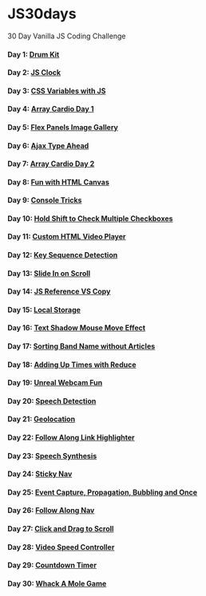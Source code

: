 # JS30days
30 Day Vanilla JS Coding Challenge

#### Day 1: [Drum Kit](https://eremor.github.io/JS30days/DrumKit/)
#### Day 2: [JS Clock](https://eremor.github.io/JS30days/JSClock/)
#### Day 3: [CSS Variables with JS](https://eremor.github.io/JS30days/CSSVariables/)
#### Day 4: [Array Cardio Day 1](https://eremor.github.io/JS30days/Cardio/)
#### Day 5: [Flex Panels Image Gallery](https://eremor.github.io/JS30days/FlexGallery/)
#### Day 6: [Ajax Type Ahead](https://eremor.github.io/JS30days/TypeAhead/)
#### Day 7: [Array Cardio Day 2](https://eremor.github.io/JS30days/CardioDay2/)
#### Day 8: [Fun with HTML Canvas](https://eremor.github.io/JS30days/Canvas/)
#### Day 9: [Console Tricks](https://eremor.github.io/JS30days/DevTool/)
#### Day 10: [Hold Shift to Check Multiple Checkboxes](https://eremor.github.io/JS30days/MultipleCheckboxes/)
#### Day 11: [Custom HTML Video Player](https://eremor.github.io/JS30days/VideoPlayer/)
#### Day 12: [Key Sequence Detection](https://eremor.github.io/JS30days/KeySequenceDetection/)
#### Day 13: [Slide In on Scroll](https://eremor.github.io/JS30days/SlideScroll/)
#### Day 14: [JS Reference VS Copy](https://eremor.github.io/JS30days/ReferencesVSCopying/)
#### Day 15: [Local Storage](https://eremor.github.io/JS30days/LocalStorage/)
#### Day 16: [Text Shadow Mouse Move Effect](https://eremor.github.io/JS30days/MouseMoveShadow/)
#### Day 17: [Sorting Band Name without Articles](https://eremor.github.io/JS30days/SortWithoutArticles/)
#### Day 18: [Adding Up Times with Reduce](https://eremor.github.io/JS30days/AddingUpTimes/)
#### Day 19: [Unreal Webcam Fun](https://eremor.github.io/JS30days/WebcamFun/)
#### Day 20: [Speech Detection](https://eremor.github.io/JS30days/SpeechDetection/)
#### Day 21: [Geolocation](https://eremor.github.io/JS30days/Geolocation/)
#### Day 22: [Follow Along Link Highlighter](https://eremor.github.io/JS30days/FollowAlongLinkHighlighter/)
#### Day 23: [Speech Synthesis](https://eremor.github.io/JS30days/SpeechSynthesis/)
#### Day 24: [Sticky Nav](https://eremor.github.io/JS30days/StickyNav/)
#### Day 25: [Event Capture, Propagation, Bubbling and Once](https://eremor.github.io/JS30days/UnderstandingJSCapture/)
#### Day 26: [Follow Along Nav](https://eremor.github.io/JS30days/FollowAlongNav/)
#### Day 27: [Click and Drag to Scroll](https://eremor.github.io/JS30days/ClickDrag/)
#### Day 28: [Video Speed Controller](https://eremor.github.io/JS30days/VideoSpeedController/)
#### Day 29: [Countdown Timer](https://eremor.github.io/JS30days/CountdownTimer/)
#### Day 30: [Whack A Mole Game](https://eremor.github.io/JS30days/WhackMole/)